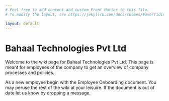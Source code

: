 ```yaml
---
# Feel free to add content and custom Front Matter to this file.
# To modify the layout, see https://jekyllrb.com/docs/themes/#overriding-theme-defaults

layout: default
---
```


# Bahaal Technologies Pvt Ltd

Welcome to the wiki page for Bahaal Technologies Pvt Ltd. This page is meant for employees of the company to get an overview of company processes and policies.

As a new employee begin with the Employee Onboarding document. You may peruse the rest of the wiki at your leisuire. If the document is out of date let us know by dropping a message.
